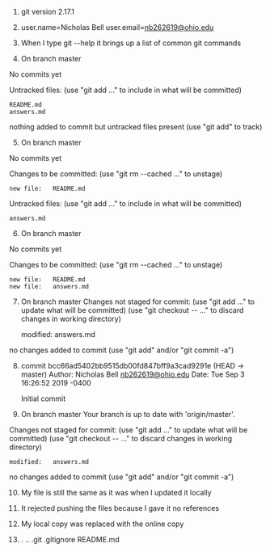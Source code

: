 1. git version 2.17.1

2. user.name=Nicholas Bell
user.email=nb262619@ohio.edu

3. When I type git --help it brings up a list of common git commands

4. On branch master

No commits yet

Untracked files:
  (use "git add <file>..." to include in what will be committed)

	README.md
	answers.md

nothing added to commit but untracked files present (use "git add" to track)

5. On branch master

No commits yet

Changes to be committed:
  (use "git rm --cached <file>..." to unstage)

	new file:   README.md

Untracked files:
  (use "git add <file>..." to include in what will be committed)

	answers.md

6. On branch master

No commits yet

Changes to be committed:
  (use "git rm --cached <file>..." to unstage)

	new file:   README.md
	new file:   answers.md

7. On branch master
Changes not staged for commit:
  (use "git add <file>..." to update what will be committed)
  (use "git checkout -- <file>..." to discard changes in working directory)

	modified:   answers.md

no changes added to commit (use "git add" and/or "git commit -a")

8. commit bcc66ad5402bb9515db00fd847bff9a3cad9291e (HEAD -> master)
Author: Nicholas Bell <nb262619@ohio.edu>
Date:   Tue Sep 3 16:26:52 2019 -0400

    Initial commit

9. On branch master
Your branch is up to date with 'origin/master'.

Changes not staged for commit:
  (use "git add <file>..." to update what will be committed)
  (use "git checkout -- <file>..." to discard changes in working directory)

	modified:   answers.md

no changes added to commit (use "git add" and/or "git commit -a")

10. My file is still the same as it was when I updated it locally

11. It rejected pushing the files because I gave it no references

12. My local copy was replaced with the online copy

13. .  ..  .git  .gitignore  README.md

